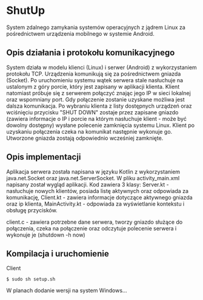 # ShutUp

System zdalnego zamykania systemów operacyjnych z jądrem Linux za pośrednictwem urządzenia mobilnego w systemie Android.

## Opis działania i protokołu komunikacyjnego

System działa w modelu klienci (Linux) i serwer (Android) z wykorzystaniem protokołu TCP. Urządzenia komunikują się za pośrednictwem gniazda (Socket). Po uruchomieniu systemu wątek serwera stale nasłuchuje na ustalonym z góry porcie, który jest zapisany w aplikacji klienta. Klient natomiast próbuje się z serwerem połączyć znając jego IP w sieci lokalnej oraz wspomniany port. Gdy połączenie zostanie uzyskane możliwa jest dalsza komunikacja. Po wybraniu klienta z listy dostępnych urządzeń oraz wciśnięciu przycisku "SHUT DOWN" zostaje przez zapisane gniazdo (zawiera informacje o IP i porcie na którym nasłuchuje klient - może być dowolny dostępny) wysłane polecenie zamknięcia systemu Linux. Klient po uzyskaniu połączenia czeka na komunikat następnie wykonuje go. Utworzone gniazda zostają odpowiednio wcześniej zamknięte.

## Opis implementacji

Aplikacja serwera została napisana w języku Kotlin z wykorzystaniem java.net.Socket oraz java.net.ServerSocket. W pliku activity_main.xml napisany został wygląd aplikacji. Kod zawiera 3 klasy: Server.kt - nasłuchuje nowych klientów, posiada listę aktywnych oraz odpowiada za komunikację, Client.kt - zawiera informacje dotyczące aktywnego gniazda oraz ip klienta, MainActivity.kt - odpowiada za wyświetlanie kontekstu i obsługę przycisków.

client.c - zawiera potrzebne dane serwera, tworzy gniazdo służące do połączenia, czeka na połączenie oraz odczytuje polecenie serwera i wykonuje je (shutdown -h now)

## Kompilacja i uruchomienie

Client
```
$ sudo sh setup.sh
```

W planach dodanie wersji na system Windows...
